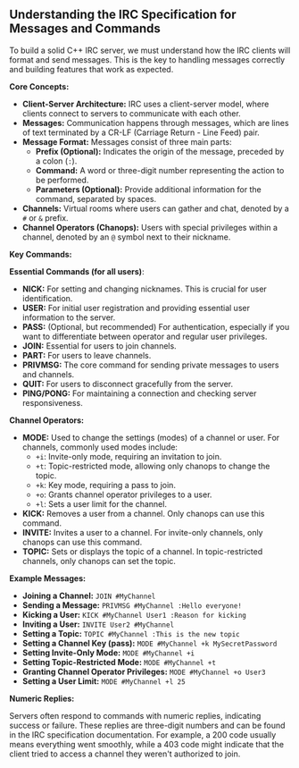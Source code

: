 ## Understanding the IRC Specification for Messages and Commands

To build a solid C++ IRC server, we must understand how the IRC clients will format and send messages. This is the key to handling messages correctly and building features that work as expected.

**Core Concepts:**

* **Client-Server Architecture:** IRC uses a client-server model, where clients connect to servers to communicate with each other.
* **Messages:** Communication happens through messages, which are lines of text terminated by a CR-LF (Carriage Return - Line Feed) pair.
* **Message Format:** Messages consist of three main parts:
    * **Prefix (Optional):** Indicates the origin of the message, preceded by a colon (`:`).
    * **Command:** A word or three-digit number representing the action to be performed.
    * **Parameters (Optional):**  Provide additional information for the command, separated by spaces.
* **Channels:** Virtual rooms where users can gather and chat, denoted by a `#` or `&` prefix.
* **Channel Operators (Chanops):** Users with special privileges within a channel, denoted by an `@` symbol next to their nickname.

**Key Commands:**

**Essential Commands (for all users)**:

* **NICK:** For setting and changing nicknames. This is crucial for user identification.
* **USER:** For initial user registration and providing essential user information to the server.
* **PASS:** (Optional, but recommended) For authentication, especially if you want to differentiate between operator and regular user privileges.
* **JOIN:** Essential for users to join channels.
* **PART:** For users to leave channels.
* **PRIVMSG:** The core command for sending private messages to users and channels.
* **QUIT:** For users to disconnect gracefully from the server.
* **PING/PONG:** For maintaining a connection and checking server responsiveness.

**Channel Operators:**

* **MODE:** Used to change the settings (modes) of a channel or user. For channels, commonly used modes include:
    * `+i`: Invite-only mode, requiring an invitation to join.
    * `+t`: Topic-restricted mode, allowing only chanops to change the topic.
    * `+k`: Key mode, requiring a pass to join.
    * `+o`: Grants channel operator privileges to a user.
    * `+l`: Sets a user limit for the channel.
* **KICK:** Removes a user from a channel. Only chanops can use this command.
* **INVITE:** Invites a user to a channel. For invite-only channels, only chanops can use this command.
* **TOPIC:**  Sets or displays the topic of a channel. In topic-restricted channels, only chanops can set the topic.

**Example Messages:**

* **Joining a Channel:** `JOIN #MyChannel`
* **Sending a Message:** `PRIVMSG #MyChannel :Hello everyone!`
* **Kicking a User:** `KICK #MyChannel User1 :Reason for kicking`
* **Inviting a User:** `INVITE User2 #MyChannel`
* **Setting a Topic:** `TOPIC #MyChannel :This is the new topic`
* **Setting a Channel Key (pass):** `MODE #MyChannel +k MySecretPassword`
* **Setting Invite-Only Mode:** `MODE #MyChannel +i`
* **Setting Topic-Restricted Mode:** `MODE #MyChannel +t`
* **Granting Channel Operator Privileges:** `MODE #MyChannel +o User3`
* **Setting a User Limit:** `MODE #MyChannel +l 25`


**Numeric Replies:**

Servers often respond to commands with numeric replies, indicating success or failure. These replies are three-digit numbers and can be found in the IRC specification documentation.
For example, a 200 code usually means everything went smoothly, while a 403 code might indicate that the client tried to access a channel they weren't authorized to join.

